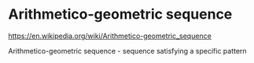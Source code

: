 # Arithmetico-geometric sequence

https://en.wikipedia.org/wiki/Arithmetico-geometric_sequence

Arithmetico-geometric sequence - sequence satisfying a specific pattern
